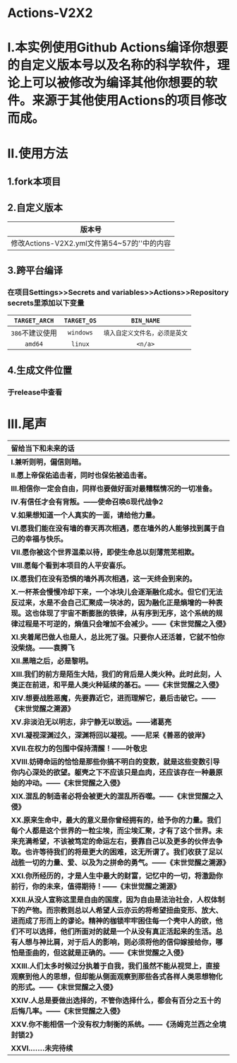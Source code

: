 # Actions-V2X2
# I.本实例使用Github Actions编译你想要的自定义版本号以及名称的科学软件，理论上可以被修改为编译其他你想要的软件。来源于其他使用Actions的项目修改而成。
# II.使用方法
## 1.fork本项目
## 2.自定义版本
|**版本号**|
|:--------:|
|修改Actions-V2X2.yml文件第54~57的''中的内容|
## 3.跨平台编译
### 在项目Settings>>Secrets and variables>>Actions>>Repository secrets里添加以下变量
|**`TARGET_ARCH`**|**`TARGET_OS`**|**`BIN_NAME`**|
|:---------------:|:-------------:|:------------:|
|`386`不建议使用|`windows`|`填入自定义文件名，必须是英文`|
|`amd64`|`linux`|`<n/a>`|
## 4.生成文件位置
### 于release中查看
# III.尾声
|**留给当下和未来的话**|
|:----------|
|**I.兼听则明，偏信则暗。**|
|**II.愿上帝保佑追击者，同时也保佑被追击者。**|
|**III.相信你一定会自由，同样也要做好面对最糟糕情况的一切准备。**|
|**IV.有信任才会有背叛。——使命召唤6现代战争2**|
|**V.如果想知道一个人真实的一面，请给他力量。**|
|**VI.愿我们能在没有墙的春天再次相遇，愿在墙外的人能够找到属于自己的幸福与快乐。**|
|**VII.愿你被这个世界温柔以待，即使生命总以刻薄荒芜相欺。**|
|**VIII.愿每个看到本项目的人平安喜乐。**|
|**IX.愿我们在没有恐惧的墙外再次相遇，这一天终会到来的。**|
|**X.一杯茶会慢慢冷却下来，一个冰块儿会逐渐融化成水。但它们无法反过来，水是不会自己汇聚成一块冰的，因为融化正是熵增的一种表现。这也体现了宇宙不断膨胀的铁律，从有序到无序，这个系统的规律过程是不可逆的，熵值只会增加不会减少。——《末世觉醒之入侵》**|
|**XI.夹着尾巴做人也是人，总比死了强。只要你人还活着，它就不怕你没柴烧。——袁腾飞**|
|**XII.黑暗之后，必是黎明。**|
|**XIII.我们的前方是陌生大陆，我们的背后是人类火种。此时此刻，人类正在前进，和平是人类火种延续的基石。——《末世觉醒之入侵》**|
|**XIV.想要战胜恶魔，先要靠近它，进而理解它，最后击破它。——《末世觉醒之溯源》**|
|**XV.非淡泊无以明志，非宁静无以致远。——诸葛亮**|
|**XVI.凝视深渊过久，深渊将回以凝视。——尼采《善恶的彼岸》**|
|**XVII.在权力的包围中保持清醒！——叶敬忠**|
|**XVIII.妨碍命运的恰恰是那些你搞不明白的变数，就是这些变数引导你内心深处的欲望。躯壳之下不应该只是血肉，还应该存在一种最原始的冲动。——《末世觉醒之入侵》**|
|**XIX.混乱的制造者必将会被更大的混乱所吞噬。——《末世觉醒之入侵》**|
|**XX.原来生命中，最大的意义是你曾经拥有的，给予你的力量。我们每个人都是这个世界的一粒尘埃，而尘埃汇聚，才有了这个世界。未来充满希望，不该被笃定的命运左右，要靠自己以及更多的伙伴去争取。也许等待我们的将是更大的困难，这无所谓了。我们收获了足以战胜一切的力量、爱、以及为之拼命的勇气。——《末世觉醒之溯源》**|
|**XXI.你所经历的，才是人生中最大的财富，记忆中的一切，将激励你前行，你的未来，值得期待！——《末世觉醒之溯源》**|
|**XXII.从没人宣称这里是自由的国度，因为自由是法治社会，人权体制下的产物。而宗教则总以人希望人云亦云的将希望扭曲变形、放大、进而成了形而上的谬论。精神的枷锁牢牢困住每一个壳中人的欲，他们不可以选择，他们所面对的就是一个从没有真正活起来的生活。总有人想与神比肩，对于后人的影响，则必须将他的信仰嫁接给你，哪怕是歪曲的，但这就是正确的。——《末世觉醒之入侵》**|
|**XXIII.人们太多时候过分执着于自我，我们虽然不能从视觉上，直接观察到他人的思想，但却能从侧面观察到那些各式各样人类思想物化的形式。——《末世觉醒之入侵》**|
|**XXIV.人总是要做出选择的，不管你选择什么，都会有百分之五十的后悔几率。——《末世觉醒之入侵》**|
|**XXV.你不能相信一个没有权力制衡的系统。——《汤姆克兰西之全境封锁2》**|
|**XXVI.……未完待续**|
